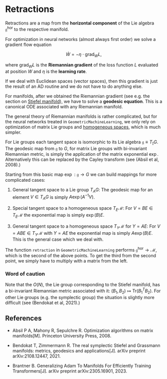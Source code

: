 # Retractions

Retractions are a map from the **horizontal component** of the Lie algebra $\mathfrak{g}^\mathrm{hor}$ to the respective manifold.

For optimization in neural networks (almost always first order) we solve a gradient flow equation 

```math
\dot{W} = -\eta\cdot\mathrm{grad}_WL, 
```
where $\mathrm{grad}_WL$ is the **Riemannian gradient** of the loss function $L$ evaluated at position $W$ and $\eta$ is the **learning rate**.

If we deal with Euclidean spaces (vector spaces), then this gradient is just the result of an AD routine and we do not have to do anything else. 

For manifolds, after we obtained the Riemannian gradient (see e.g. the section on [Stiefel manifold](../../manifolds/stiefel_manifold.md)), we have to solve a **geodesic equation**. This is a canonical ODE associated with any Riemannian manifold. 

The general theory of Riemannian manifolds is rather complicated, but for the neural networks treated in `GeometricMachineLearning`, we only rely on optimization of matrix Lie groups and [homogeneous spaces](../../manifolds/homogeneous_spaces.md), which is much simpler. 

For Lie groups each tangent space is isomorphic to its Lie algebra $\mathfrak{g}\equiv{}T_\mathbb{I}G$. The geodesic map from $\mathfrak{g}$ to $G$, for matrix Lie groups with bi-invariant Riemannian metric, is simply the application of the matrix exponential $\exp$. Alternatively this can be replaced by the Cayley transform (see (Absil et al, 2008).)
 
Starting from this basic map $\exp:\mathfrak{g}\to{}G$ we can build mappings for more complicated cases: 

1. General tangent space to a Lie group $T_AG$: The geodesic map for an element $V\in{}T_AG$ is simply $A\exp(A^{-1}V)$.

2. Special tangent space to a homogeneous space $T_E\mathcal{M}$: For $V=BE\in{}T_E\mathcal{M}$ the exponential map is simply $\exp(B)E$. 

3. General tangent space to a homogeneous space $T_Y\mathcal{M}$ for $Y = AE$: For $V=ABE\in{}T_Y\mathcal{M}$ with $Y = AE$ the exponential map is simply $A\exp(B)E$. This is the general case which we deal with.  

The function `retraction` in `GeometricMachineLearning` performs $\mathfrak{g}^\mathrm{hor}\to\mathcal{M}$, which is the second of the above points. To get the third from the second point, we simply have to multiply with a matrix from the left. 


### Word of caution

Note that the $O(N)$, the Lie group corresponding to the Stiefel manifold, has a bi-invariant Riemannian metric associated with it: $(B_1,B_2)\mapsto \mathrm{Tr}(B_1^TB_2)$.
For other Lie groups (e.g. the symplectic group) the situation is slightly more difficult (see (Bendokat et al, 2021).)

## References 

- Absil P A, Mahony R, Sepulchre R. Optimization algorithms on matrix manifolds[M]. Princeton University Press, 2008.

- Bendokat T, Zimmermann R. The real symplectic Stiefel and Grassmann manifolds: metrics, geodesics and applications[J]. arXiv preprint arXiv:2108.12447, 2021.

- Brantner B. Generalizing Adam To Manifolds For Efficiently Training Transformers[J]. arXiv preprint arXiv:2305.16901, 2023.